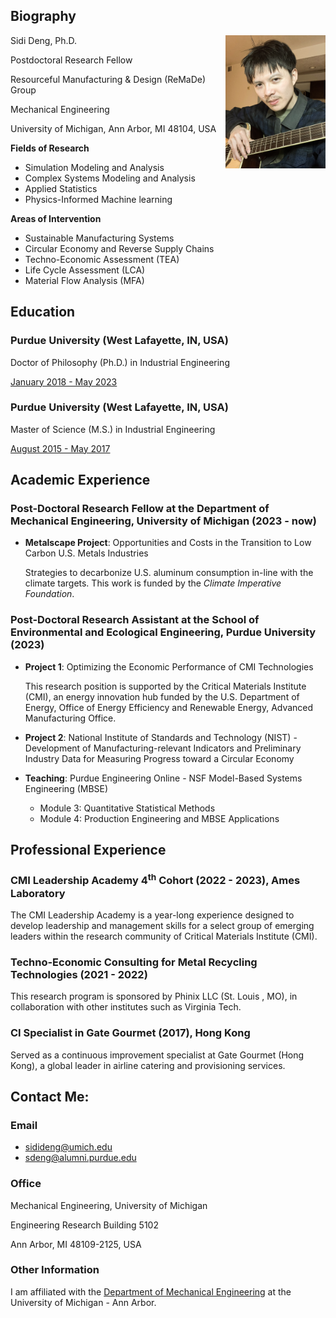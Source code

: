 <meta name="google-site-verification" content="wXw4iY7Q0ywPhGQbXhdnZ3VxrOAoKzdHihOsWPD9jcU" />

## Biography

Sidi Deng, Ph.D. <img align = "right" width = "160" src="/Image/19feb25.jpeg" title = "Biography" >

Postdoctoral Research Fellow

Resourceful Manufacturing & Design (ReMaDe) Group

Mechanical Engineering

University of Michigan, Ann Arbor, MI 48104, USA

**Fields of Research**
- Simulation Modeling and Analysis
- Complex Systems Modeling and Analysis
- Applied Statistics
- Physics-Informed Machine learning


**Areas of Intervention**
- Sustainable Manufacturing Systems
- Circular Economy and Reverse Supply Chains
- Techno-Economic Assessment (TEA)
- Life Cycle Assessment (LCA)
- Material Flow Analysis (MFA)

## Education

### Purdue University (West Lafayette, IN, USA)

Doctor of Philosophy (Ph.D.) in Industrial Engineering 

<ins>January 2018 - May 2023</ins>

### Purdue University (West Lafayette, IN, USA)

Master of Science (M.S.) in Industrial Engineering 

<ins>August 2015 - May 2017</ins>


## Academic Experience
### Post-Doctoral Research Fellow at the Department of Mechanical Engineering, University of Michigan (2023 - now)
- **Metalscape Project**: Opportunities and Costs in the Transition to Low Carbon U.S. Metals Industries
  
  Strategies to decarbonize U.S. aluminum consumption in-line with the climate targets. This work is funded by the *Climate Imperative Foundation*.

### Post-Doctoral Research Assistant at the School of Environmental and Ecological Engineering, Purdue University (2023)

- **Project 1**: Optimizing the Economic Performance of CMI Technologies

  This research position is supported by the Critical Materials Institute (CMI), an energy innovation hub funded by the U.S. Department of Energy, Office of Energy Efficiency and Renewable Energy, Advanced Manufacturing Office.

- **Project 2**: National Institute of Standards and Technology (NIST) - Development of Manufacturing-relevant Indicators and Preliminary Industry Data for Measuring Progress toward a Circular Economy

- **Teaching**: Purdue Engineering Online - NSF Model-Based Systems Engineering (MBSE)
  - Module 3: Quantitative Statistical Methods
  - Module 4: Production Engineering and MBSE Applications


## Professional Experience

### CMI Leadership Academy 4<sup>th</sup> Cohort (2022 - 2023), Ames Laboratory
The CMI Leadership Academy is a year-long experience designed to develop leadership and management skills for a select group of emerging leaders within the research community of Critical Materials Institute (CMI). 

### Techno-Economic Consulting for Metal Recycling Technologies (2021 - 2022)

This research program is sponsored by Phinix LLC (St. Louis , MO), in collaboration with other institutes such as Virginia Tech.

### CI Specialist in Gate Gourmet (2017), Hong Kong  

Served as a continuous improvement specialist at Gate Gourmet (Hong Kong), a global leader in airline catering and provisioning services.



## Contact Me:

### Email 
- <sidideng@umich.edu>
- <sdeng@alumni.purdue.edu>


### Office
Mechanical Engineering, University of Michigan

Engineering Research Building 5102

Ann Arbor, MI 48109-2125, USA

### Other Information

I am affiliated with the [Department of Mechanical Engineering](https://me.engin.umich.edu/) at the University of Michigan - Ann Arbor.
